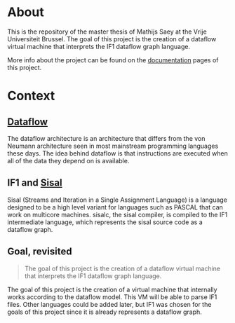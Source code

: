 # About

This is the repository of the master thesis of Mathijs Saey at the Vrije Universiteit Brussel.
The goal of this project is the creation of a dataflow virtual machine that interprets the IF1 dataflow graph language.

More info about the project can be found on the [documentation](http://mathsaey.github.io/DVM/) pages of this project.

# Context

## [Dataflow](http://en.wikipedia.org/wiki/Dataflow_architecture)

The dataflow architecture is an architecture that differs from the von Neumann architecture seen in most mainstream programming languages these days.
The idea behind dataflow is that instructions are executed when all of the data they depend on is available.

## IF1 and [Sisal](http://en.wikipedia.org/wiki/SISAL)

Sisal (Streams and Iteration in a Single Assignment Language) is a language designed to be a high level variant for languages such as PASCAL that can work on multicore machines.
sisalc, the sisal compiler, is compiled to the IF1 intermediate language, which represents the sisal source code as a dataflow graph. 

## Goal, revisited

> The goal of this project is the creation of a dataflow virtual machine that interprets the IF1 dataflow graph language.

The goal of this project is the creation of a virtual machine that internally works according to the dataflow model. This VM will be able to parse IF1 files. Other languages could be added later, but IF1 was chosen for the goals of this project since it is already represents a dataflow graph.